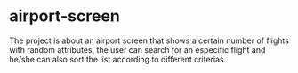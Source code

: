 # airport-screen
The project is about an airport screen that shows a certain number of flights with random attributes, the user can search
for an especific flight and he/she can also sort the list according to different criterias.

